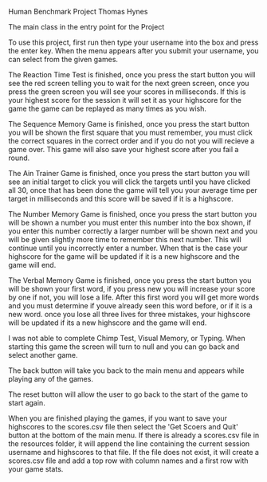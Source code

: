 Human Benchmark Project Thomas Hynes

The main class in the entry point for the Project

To use this project, first run then type your username into the box and press the enter key. When the menu appears after you submit your username, you can select from the given games.

The Reaction Time Test is finished, once you press the start button you will see the red screen telling you to wait for the next green screen, once you press the green screen you will see your scores in milliseconds. If this is your highest score for the session it will set it as your highscore for the game the game can be replayed as many times as you wish.

The Sequence Memory Game is finished, once you press the start button you will be shown the first square that you must remember, you must click the correct squares in the correct order and if you do not you will recieve a game over. This game will also save your highest score after you fail a round.

The Ain Trainer Game is finished, once you press the start button you will see an initial target to click you will click the targets until you have clicked all 30, once that has been done the game will tell you your average time per target in milliseconds and this score will be saved if it is a highscore. 

The Number Memory Game is finished, once you press the start button you will be shown a number you must enter this number into the box shown, if you enter this number correctly a larger number will be shown next and you will be given slightly more time to remember this next number. This will continue until you incorrectly enter a number. When that is the case your highscore for the game will be updated if it is a new highscore and the game will end.

The Verbal Memory Game is finished, once you press the start button you will be shown your first word, if you press new you will increase your score by one if not, you will lose a life. After this first word you will get more words and you must determine if youve already seen this word before, or if it is a new word. once you lose all three lives for three mistakes, your highscore will be updated if its a new highscore and the game will end.

I was not able to complete Chimp Test, Visual Memory, or Typing. When starting this game the screen will turn to null and you can go back and select another game.

The back button will take you back to the main menu and appears while playing any of the games.

The reset button will allow the user to go back to the start of the game to start again.

When you are finished playing the games, if you want to save your highscores to the scores.csv file then select the 'Get Scoers and Quit' button at the bottom of the main menu. If there is already a scores.csv file in the resources folder, it will append the line containing the current session username and highscores to that file. If the file does not exist, it will create a scores.csv file and add a top row with column names and a first row with your game stats.
